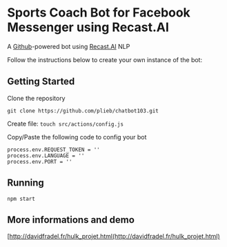 # Sports Coach Bot for Facebook Messenger using Recast.AI

A [Github](https://github.com/)-powered bot using [Recast.AI](https://recast.ai) NLP

Follow the instructions below to create your own instance of the bot:

Getting Started
--------------------

Clone the repository

`git clone https://github.com/plieb/chatbot103.git`

Create file: `touch src/actions/config.js`

Copy/Paste the following code to config your bot

```
process.env.REQUEST_TOKEN = ''
process.env.LANGUAGE = ''
process.env.PORT = ''
```

Running
--------------------

`npm start`

More informations and demo
--------------------

[http://davidfradel.fr/hulk_projet.html(http://davidfradel.fr/hulk_projet.html)
